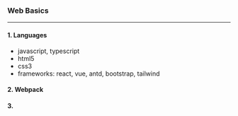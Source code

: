 ### Web Basics
---

#### 1. Languages
- javascript, typescript
- html5
- css3
- frameworks: react, vue, antd, bootstrap, tailwind

#### 2. Webpack

#### 3. 
